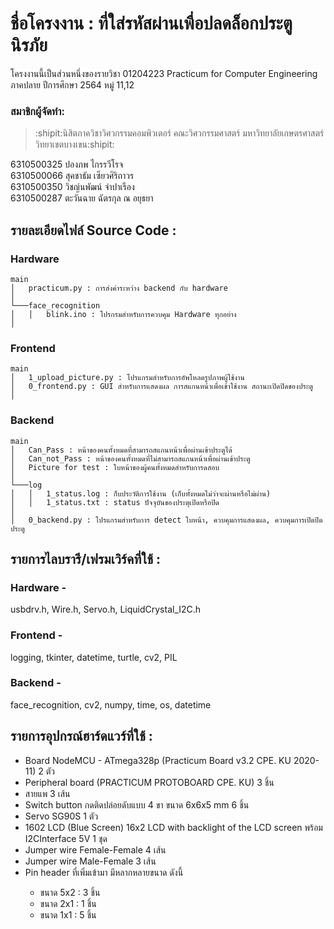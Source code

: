 # ชื่อโครงงาน : ที่ใส่รหัสผ่านเพื่อปลดล็อกประตูนิรภัย
โครงงานนี้เป็นส่วนหนึ่งของรายวิชา 01204223 Practicum for Computer Engineering ภาคปลาย ปีการศึกษา 2564 หมู่ 11,12

### สมาชิกผู้จัดทำ:  
> :shipit:นิสิตภาควิชาวิศวกรรมคอมพิวเตอร์ คณะวิศวกรรมศาสตร์ มหาวิทยาลัยเกษตรศาสตร์ วิทยาเขตบางเขน:shipit:  

6310500325 ปองภพ ไกรรวีโรจ<br>
6310500066 สุคชาธัม เซียวศิริถาวร<br>
6310500350 วิชญ์นพัฒน์ จำปาเรือง<br>
6310500287 ตะวันฉาย ฉัตรกุล ณ อยุธยา<br>


## รายละเอียดไฟล์ Source Code :  
### Hardware   
```
main
│   practicum.py : การส่งค่าระหว่าง backend กับ hardware
│
└───face_recognition
│   │   blink.ino : โปรกรมสำหรับการควบคุม Hardware ทุกอย่าง
│
```
### Frontend  
```
main
│   1_upload_picture.py : โปรแกรมสำหรับการอัพโหลดรูปภาพผู้ใช้งาน   
│   0_frontend.py : GUI สำหรับการแสดงผล การสแกนหน้าเพื่อเข้าใช้งาน สถานะเปิดปิดของประตู
│
```
### Backend  
    
```
main
│   Can_Pass : หน้าของคนทั้งหมดที่สามารถสแกนหน้าเพื่อผ่านเข้าประตูได้
│   Can_not_Pass : หน้าของคนทั้งหมดที่ไม่สามารถสแกนหน้าเพื่อผ่านเข้าประตู
│   Picture for test : ใบหน้าของผู้คนทั้งหมดสำหรับการดสอบ
│
└───log
│   │   1_status.log : ก็บประวัติการใช้งาน (เก็บทั้งหมดไม่ว่าจะผ่านหรือไม่ผ่าน)  
│   │   1_status.txt : status ปัจจุบันของประตุเปิดหรือปิด
│   
│   0_backend.py : โปรแกรมสำหรับการ detect ใบหน้า, ควบคุมการแสดงผล, ควบคุมการเปิดปิดประตู
```
## รายการไลบรารี/เฟรมเวิร์คที่ใช้ :
### Hardware - 
usbdrv.h, Wire.h, Servo.h, LiquidCrystal_I2C.h  

### Frontend - 
logging, tkinter, datetime, turtle, cv2, PIL  

### Backend - 
face_recognition, cv2, numpy, time, os, datetime  

## รายการอุปกรณ์ฮาร์ดแวร์ที่ใช้ :
<ul>
  <li>Board NodeMCU - ATmega328p (Practicum Board v3.2 CPE. KU 2020-11) 2 ตัว</li>
  <li>Peripheral board (PRACTICUM PROTOBOARD CPE. KU) 3 ชิ้น</li>
  <li>สายแพ 3 เส้น</li>
  <li>Switch button กดติดปล่อยดับแบบ 4 ขา ขนาด 6x6x5 mm 6 ชิ้น</li>
  <li>Servo SG90S 1 ตัว</li>
  <li>1602 LCD (Blue Screen) 16x2 LCD with backlight of the LCD screen พร้อม I2CInterface 5V 1 ชุด</li>
  <li>Jumper wire Female-Female 4 เส้น</li>
  <li>Jumper wire Male-Female 3 เส้น</li>
  <li>Pin header ที่เพิ่มเข้ามา มีหลากหลายขนาด ดังนี้</li>
    <ul>
      <li>ขนาด 5x2 : 3 ชิ้น</li>
      <li>ขนาด 2x1 : 1 ชิ้น</li>
      <li>ขนาด 1x1 : 5 ชิ้น</li>
    </ul>
  </ul>
